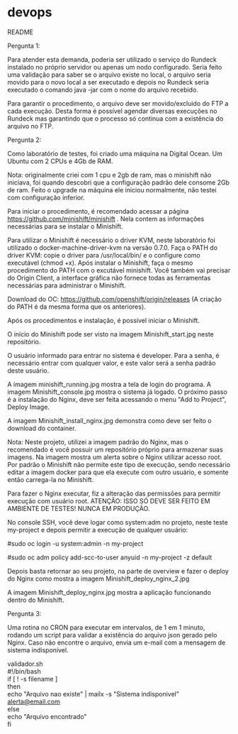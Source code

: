 # devops

README

Pergunta 1:

Para atender esta demanda, poderia ser utilizado o serviço do Rundeck instalado no próprio servidor ou apenas um nodo configurado. Seria feito uma validação para saber se o arquivo existe no local, o arquivo seria movido para o novo local a ser executado e depois no Rundeck seria executado o comando java -jar com o nome do arquivo recebido.

Para garantir o procedimento, o arquivo deve ser movido/excluido do FTP a cada execução. Desta forma é possível agendar diversas execuções no Rundeck mas garantindo que o processo só continua com a existência do arquivo no FTP.


Pergunta 2:

Como laboratório de testes, foi criado uma máquina na Digital Ocean. Um Ubuntu com 2 CPUs e 4Gb de RAM.

Nota: originalmente criei com 1 cpu e 2gb de ram, mas o minishift não iniciava, foi quando descobri que a configuração padrão dele
consome 2Gb de ram. Feito o upgrade na máquina ele iniciou normalmente, não testei com configuração inferior.

Para iniciar o procedimento, é recomendado acessar a página https://github.com/minishift/minishift . Nela contem as informações
necessárias para se instalar o Minishift.

Para utilizar o Minishift é necessário o driver KVM, neste laboratório foi utilizado o docker-machine-driver-kvm na versão 0.7.0.
Faça o PATH do driver KVM: copie o driver para /usr/local/bin/ e o configure como executável (chmod +x).
Após instalar o Minishift, faça o mesmo procedimento do PATH com o excutável minishift.
Você também vai precisar do Origin Client, a interface gráfica não fornece todas as ferramentas necessárias para administrar o Minishift.

Download do OC: https://github.com/openshift/origin/releases (A criação do PATH é da mesma forma que os anteriores).

Após os procedimentos e instalação, é possível iniciar o Minishift.

O início do Minishift pode ser visto na imagem Minishift_start.jpg neste repositório.

O usuário informado para entrar no sistema é developer. Para a senha, é necessário entrar com qualquer valor, e este valor será a
senha padrão deste usuário.

A imagem minishift_running.jpg mostra a tela de login do programa. A imagem Minishift_console.jpg mostra o sistema já logado.
O próximo passo é a instalação do Nginx, deve ser feita acessando o menu "Add to Project", Deploy Image.

A imagem Minishift_install_nginx.jpg demonstra como deve ser feito o download do container. 

Nota: Neste projeto, utilizei a imagem padrão do Nginx, mas o recomendado é você possuir um repositório próprio para armazenar suas imagens. Na imagem mostra um alerta sobre o Nginx utilizar acesso root. Por padrão o Minishift não permite este tipo de execução, sendo necessário editar a imagem docker para que ela execute com outro usuário, e somente então carrega-la no Minishift.

Para fazer o Nginx executar, fiz a alteração das permissões para permitir execução com usuário root.
ATENÇÂO: ISSO SÓ DEVE SER FEITO EM AMBIENTE DE TESTES! NUNCA EM PRODUÇÃO.

No console SSH, você deve logar como system:adm no projeto, neste teste my-project e depois permitir a execução de qualquer usuário:

#sudo oc login -u system:admin -n my-project

#sudo oc adm policy add-scc-to-user anyuid -n my-project -z default

Depois basta retornar ao seu projeto, na parte de overview e fazer o deploy do Nginx como mostra a imagem Minishift_deploy_nginx_2.jpg

A imagem Minishift_deploy_nginx.jpg mostra a aplicação funcionando dentro do Minishift.



Pergunta 3:

Uma rotina no CRON para executar em intervalos, de 1 em 1 minuto, rodando um script para validar a existência do arquivo json gerado pelo Nginx. Caso não encontre o arquivo, envia um e-mail com a mensagem de sistema indisponível.

validador.sh <br />
#!/bin/bash <br />
if [ ! -s filename ] <br />
then <br />
        echo "Arquivo nao existe" | mailx -s "Sistema indisponivel" alerta@email.com <br />
else <br />
        echo "Arquivo encontrado" <br />
        fi <br />





